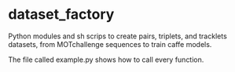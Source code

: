 # dataset_factory
Python modules and sh scrips to create pairs, triplets, and tracklets datasets, from MOTchallenge sequences to train caffe models.

The file called example.py shows how to call every function.
